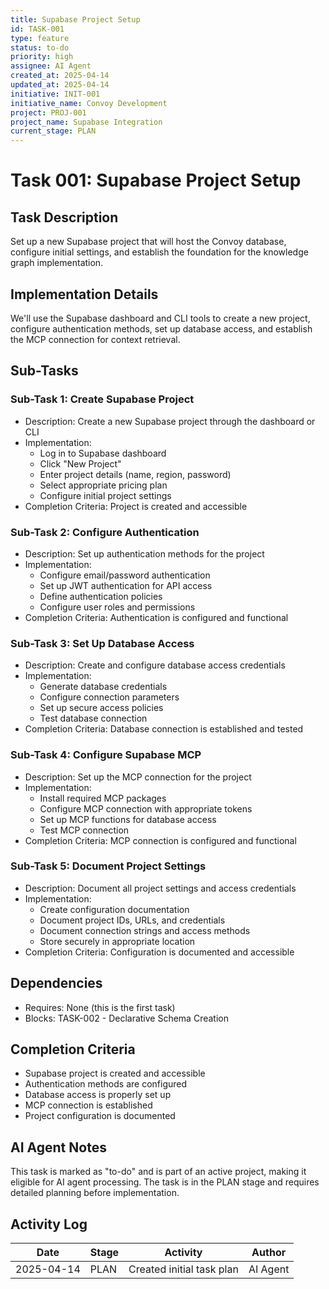 ```yaml
---
title: Supabase Project Setup
id: TASK-001
type: feature
status: to-do
priority: high
assignee: AI Agent
created_at: 2025-04-14
updated_at: 2025-04-14
initiative: INIT-001
initiative_name: Convoy Development
project: PROJ-001
project_name: Supabase Integration
current_stage: PLAN
---
```


# Task 001: Supabase Project Setup

## Task Description
Set up a new Supabase project that will host the Convoy database, configure initial settings, and establish the foundation for the knowledge graph implementation.

## Implementation Details
We'll use the Supabase dashboard and CLI tools to create a new project, configure authentication methods, set up database access, and establish the MCP connection for context retrieval.

## Sub-Tasks

### Sub-Task 1: Create Supabase Project
- Description: Create a new Supabase project through the dashboard or CLI
- Implementation:
  - Log in to Supabase dashboard
  - Click "New Project"
  - Enter project details (name, region, password)
  - Select appropriate pricing plan
  - Configure initial project settings
- Completion Criteria: Project is created and accessible

### Sub-Task 2: Configure Authentication
- Description: Set up authentication methods for the project
- Implementation:
  - Configure email/password authentication
  - Set up JWT authentication for API access
  - Define authentication policies
  - Configure user roles and permissions
- Completion Criteria: Authentication is configured and functional

### Sub-Task 3: Set Up Database Access
- Description: Create and configure database access credentials
- Implementation:
  - Generate database credentials
  - Configure connection parameters
  - Set up secure access policies
  - Test database connection
- Completion Criteria: Database connection is established and tested

### Sub-Task 4: Configure Supabase MCP
- Description: Set up the MCP connection for the project
- Implementation:
  - Install required MCP packages
  - Configure MCP connection with appropriate tokens
  - Set up MCP functions for database access
  - Test MCP connection
- Completion Criteria: MCP connection is configured and functional

### Sub-Task 5: Document Project Settings
- Description: Document all project settings and access credentials
- Implementation:
  - Create configuration documentation
  - Document project IDs, URLs, and credentials
  - Document connection strings and access methods
  - Store securely in appropriate location
- Completion Criteria: Configuration is documented and accessible

## Dependencies
- Requires: None (this is the first task)
- Blocks: TASK-002 - Declarative Schema Creation

## Completion Criteria
- Supabase project is created and accessible
- Authentication methods are configured
- Database access is properly set up
- MCP connection is established
- Project configuration is documented

## AI Agent Notes
This task is marked as "to-do" and is part of an active project, making it eligible for AI agent processing. The task is in the PLAN stage and requires detailed planning before implementation.

## Activity Log

| Date | Stage | Activity | Author |
|------|-------|----------|--------|
| 2025-04-14 | PLAN | Created initial task plan | AI Agent |
